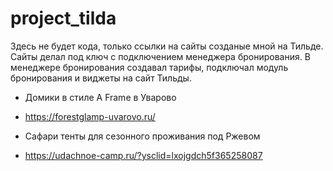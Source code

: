 # project_tilda
Здесь не будет кода, только ссылки на сайты созданые мной на Тильде. Сайты делал под ключ с подключением менеджера бронирования. В менеджере бронирования создавал тарифы, подключал модуль бронирования и виджеты на сайт Тильды.

- Домики в стиле A Frame в Уварово
- https://forestglamp-uvarovo.ru/

- Сафари тенты для сезонного проживания под Ржевом
- https://udachnoe-camp.ru/?ysclid=lxojgdch5f365258087
